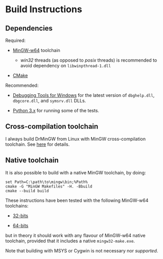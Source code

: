 # Build Instructions


## Dependencies

Required:

 * [MinGW-w64](http://mingw-w64.sourceforge.net/) toolchain

   * _win32_ threads (as opposed to _posix_ threads) is recommended to avoid dependency on `libwinpthread-1.dll`

 * [CMake](http://www.cmake.org/)

Recommended:

 * [Debugging Tools for Windows](https://msdn.microsoft.com/en-us/library/windows/hardware/ff551063.aspx)
   for the latest version of `dbghelp.dll`, `dbgcore.dll`, and `symsrv.dll` DLLs.

 * [Python 3.x](https://www.python.org/downloads/) for running some of the tests.


## Cross-compilation toolchain

I always build DrMinGW from Linux with MinGW cross-compilation toolchain.  See
[here](http://www.vtk.org/Wiki/CmakeMingw) for details.


## Native toolchain

It is also possible to build with a native MinGW toolchain, by doing:

    set Path=C:\path\to\mingw\bin;%Path%
    cmake -G "MinGW Makefiles" -H. -Bbuild
    cmake --build build

These instructions have been tested with the following MinGW-w64 toolchains:

 * [32-bits](https://downloads.sourceforge.net/project/mingw-w64/Toolchains%20targetting%20Win32/Personal%20Builds/mingw-builds/7.3.0/threads-win32/dwarf/i686-7.3.0-release-win32-dwarf-rt_v5-rev0.7z)

 * [64-bits](https://downloads.sourceforge.net/project/mingw-w64/Toolchains%20targetting%20Win64/Personal%20Builds/mingw-builds/7.3.0/threads-win32/seh/x86_64-7.3.0-release-win32-seh-rt_v5-rev0.7z)

but in theory it should work with any flavour of MinGW-w64 native toolchain,
provided that it includes a native `mingw32-make.exe`.

Note that building with MSYS or Cygwin is not necessary nor *supported*.
